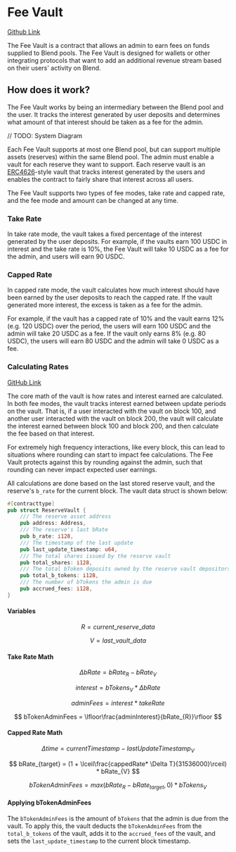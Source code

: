 # Fee Vault

[Github Link](https://github.com/script3/fee-vault/tree/main)

The Fee Vault is a contract that allows an admin to earn fees on funds supplied to Blend pools. The Fee Vault is designed for wallets or other integrating protocols that want to add an additional revenue stream based on their users' activity on Blend.

## How does it work?

The Fee Vault works by being an intermediary between the Blend pool and the user. It tracks the interest generated by user deposits and determines what amount of that interest should be taken as a fee for the admin.

// TODO: System Diagram

Each Fee Vault supports at most one Blend pool, but can support multiple assets (reserves) within the same Blend pool. The admin must enable a vault for each reserve they want to support. Each reserve vault is an [ERC4626](https://ethereum.org/en/developers/docs/standards/tokens/erc-4626/)-style vault that tracks interest generated by the users and enables the contract to fairly share that interest across all users.

The Fee Vault supports two types of fee modes, take rate and capped rate, and the fee mode and amount can be changed at any time.

### Take Rate

In take rate mode, the vault takes a fixed percentage of the interest generated by the user deposits. For example, if the vaults earn 100 USDC in interest and the take rate is 10%, the Fee Vault will take 10 USDC as a fee for the admin, and users will earn 90 USDC.

### Capped Rate

In capped rate mode, the vault calculates how much interest should have been earned by the user deposits to reach the capped rate. If the vault generated more interest, the excess is taken as a fee for the admin. 

For example, if the vault has a capped rate of 10% and the vault earns 12% (e.g. 120 USDC) over the period, the users will earn 100 USDC and the admin will take 20 USDC as a fee. If the vault only earns 8% (e.g. 80 USDC), the users will earn 80 USDC and the admin will take 0 USDC as a fee.

### Calculating Rates

[GitHub Link](https://github.com/script3/fee-vault/blob/main/src/reserve_vault.rs#L75-L135)

The core math of the vault is how rates and interest earned are calculated. In both fee modes, the vault tracks interest earned between update periods on the vault. That is, if a user interacted with the vault on block 100, and another user interacted with the vault on block 200, the vault will calculate the interest earned between block 100 and block 200, and then calculate the fee based on that interest.

For extremely high frequency interactions, like every block, this can lead to situations where rounding can start to impact fee calculations. The Fee Vault protects against this by rounding against the admin, such that rounding can never impact expected user earnings.

All calculations are done based on the last stored reserve vault, and the reserve's `b_rate` for the current block. The vault data struct is shown below:

```rust
#[contracttype]
pub struct ReserveVault {
    /// The reserve asset address
    pub address: Address,
    /// The reserve's last bRate
    pub b_rate: i128,
    /// The timestamp of the last update
    pub last_update_timestamp: u64,
    /// The total shares issued by the reserve vault
    pub total_shares: i128,
    /// The total bToken deposits owned by the reserve vault depositors. Excludes accrued fees.
    pub total_b_tokens: i128,
    /// The number of bTokens the admin is due
    pub accrued_fees: i128,
}
```
#### Variables


$$
R = current\_reserve\_data
$$

$$
V = last\_vault\_data
$$


#### Take Rate Math

$$
\Delta bRate = bRate_{R} - bRate_{V}
$$

$$
interest = bTokens_{V} * \Delta bRate
$$

$$
adminFees = interest * takeRate
$$

$$
bTokenAdminFees = \lfloor\frac{adminInterest}{bRate_{R}}\rfloor
$$

#### Capped Rate Math

$$
\Delta time = currentTimestamp - lastUpdateTimestamp_{V}
$$

$$
bRate_{target} = (1 + \lceil\frac{cappedRate* \Delta T}{31536000}\rceil) * bRate_{V}
$$

$$
bTokenAdminFees = max(bRate_{R} - bRate_{target}, 0) * bTokens_{V}
$$

#### Applying bTokenAdminFees

The `bTokenAdminFees` is the amount of `bTokens` that the admin is due from the vault. To apply this, the vault deducts the `bTokenAdminFees` from the `total_b_tokens` of the vault, adds it to the `accrued_fees` of the vault, and sets the `last_update_timestamp` to the current block timestamp.

